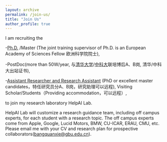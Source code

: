 ```yaml
---
layout: archive
permalink: /join-us/
title: "Join Us"
author_profile: true
---
```



I am recruiting the

-[Ph.D.](https://www.gbu.edu.cn/detail/article/731) /Master (The joint training supervisor of Ph.D. is an European Academy of Sciences Fellow 欧洲科学院院士), 

-PostDoc(more than 50W/year, 与[清华大学](https://www.gbu.edu.cn/detail/article/931)/[中科大]((http://join.gbu.edu.cn/#/app/dwqdx/epxing_recruit/zpwz?pageId=7F6264E7CD444BE3B34823E31071EFDE&postListId=C806196294374AC58BF60FDC1BE4479F))联培博后A、B岗, 清华/中科大出站证书), 

-[Assistant Researcher and Research Assistant](https://mp.weixin.qq.com/s/2k_y3IRTaR1ctjoBeMkWEQ) (PhD or excellent master candidates，特任研究员分A、B岗，研究助理可以远程), Visiting Scholar/Students（Providing accommodation，可以远程）, 

to join my research laboratory HelpAI Lab. 

HelpAI Lab will customize a research guidance team, including off campus experts, for each student with a research topic. The off campus experts come from Apple, Google, Lucid Motors, BMW, CU-ICAR, ERAU, CMU, etc. Please email me with your CV and research plan for prospective collaborators(bangquanxie@gbu.edu.cn). 
